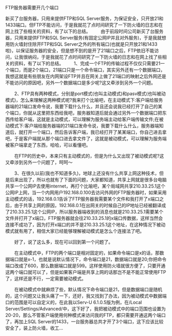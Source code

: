 FTP服务器需要开几个端口

新买了台服务器，只用来提供FTP和SQL Server服务，为保证安全，只开放21和1433端口。但FTP不能访问，于是我就花了点时间研究了一下防火墙的日志和在网上找了些相关的资料，有了以下的总结。 　　由于前段时间公司新买了台服务器，只用来提供FTP和SQL Server服务(有固定公网IP并且对外服务)，于是我就想用防火墙封住除开FTP和SQL Server之外的所有端口(也就是只开放21和1433啦)，以保证服务器的安全，但是想不到的是开了21端口之后，FTP依旧不能访问，让我很纳闷，于是我就花了点时间研究了一下防火墙的日志和在网上找了些相关的资料，有了以下的总结。
　　1、完成一个FTP的传输过程不仅仅只需要21一个端口，而是2个端口，21端口只是一个命令端口，其实另外还有一个数据端口，我想这就是有些朋友在内网架设FTP并且在网关上做了21端口的映射之后外网还是不能访问的原因吧，另外一个数据端口是多少呢?这又牵涉到另外一个问题。

　　2、FTP具有两种模式，分别是port模式(也叫主动模式)和pasv模式(也叫被动模式)，怎么来理解这两种模式呢?我来打个比喻吧，在主动模式下:客户端给服务器端的21端口发命令说，我要下载什么什么，并且还会说我已经打开了自己的某个端口，你就从这里把东西给我吧，服务器知道后就会通过另外一个数据端口把东西传给客户端，这就是主动模式，可以理解为服务端主动给客户端传输文件;在被动模式下:客户端给服务器端的21端口发命令说，我要下载什么什么，服务器端知道后，就打开一个端口，然后告诉客户端，我已经打开了某某端口，你自己进去拿吧，于是客户端就从那个端口进去拿文件了，这就是被动模式，可以理解为服务端被客户端拿走了东西，哈哈，可以看懂吧。

　　在FTP的历史中，本来只有主动模式的，但是为什么又出现了被动模式呢?这又牵涉到另外一个问题了，呵呵～

　　3、在很久以前(我也不知道多久)，地球上还没有什么共享上网这种技术，但是后来出现了，所以也就有了下面的问题，大家都知道，共享上网就是很多台电脑共享一个公网IP去使用internet，再打个比喻吧，某个局域网共享210.33.25.1这个公网IP上网，当一个内网用户192.168.0.100去访问外网的FTP服务器时，如果采用主动模式的话，192.168.0.1告诉了FTP服务器我需要某个文件和我打开了x端口之后，由于共享上网的原因，192.168.0.1在出网关的时候自己的IP地址已经被翻译成了210.33.25.1这个公网IP，所以服务器端收到的消息也就是210.33.25.1需要某个文件并打开了x端口，FTP服务器就会往210.33.25.1的x端口传数据，这样当然会连接不成功了，因为打开x端口的并不是210.33.25.1这个地址，在这种情况下被动模式就有用了，相信大家已经能够理解被动模式是怎么个连接法了吧。

　　好了，说了这么多，现在可以回到第一个问题了。

　　在主动模式中，FTP的两个端口是相对固定的，如果命令端口是x的话，那数据端口就是x-1，也就是说默认情况下，命令端口是21，数据端口就是20;你把命令端口改成了600，那么数据端口就是599。这样使用防火墙就很方便了，只要开通这两个端口就可以了，但是如果客户端是共享上网的话那岂不是不能正常使用FTP了，这样还是不行，一定需要被动模式。

　　在被动模式中就麻烦了些，默认情况下命令端口是21，但是数据端口是随机的，这个问题又让我头痛了一下，还好，我又找到了办法，因为被动模式中数据端口的范围是可以自定义的，在此我以Serv-U 6.1.0.5版为例，在/Local Server/Settings/Advanced/中，这下好了，我把被动模式中的端口范围也设置为20-20，那么不管客户端使用何种模式来访问我的FTP，都只需要开通这两个端口了，再加上SQL Server的1433，一台服务器总共才开了3个端口，这下应该比较安全了，装上防火墙，收工…

